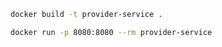 ```bash
docker build -t provider-service .
```

```bash
docker run -p 8080:8080 --rm provider-service  
```